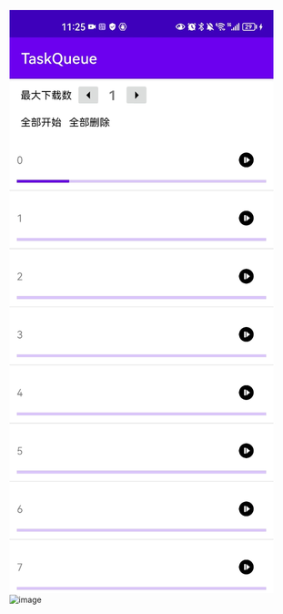 
 ![image](https://github.com/QiaokeZ/TaskQueue/blob/master/ios_task_queue/ios_task_queue/demo1.gif)
 ![image](https://github.com/QiaokeZ/TaskQueue/blob/master/ios_task_queue/demo2.gif)
